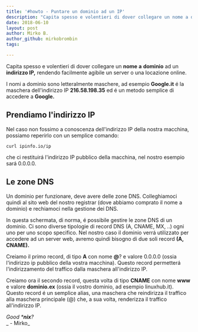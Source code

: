 ```yaml
---
title: '#howto - Puntare un dominio ad un IP'
description: "Capita spesso e volentieri di dover collegare un nome a dominio ad un indirizzo IP.."
date: 2018-06-10
layout: post
author: Mirko B.
author_github: mirkobrombin
tags:

---
```

Capita spesso e volentieri di dover collegare un **nome** **a** **dominio** ad un **indirizzo IP,** rendendo facilmente agibile un server o una locazione online.

I nomi a dominio sono letteralmente maschere, ad esempio **Google.it** é la maschera dell'indirizzo IP **216.58.198.35** ed é un metodo semplice di accedere a **Google.**

## Prendiamo l'indirizzo IP

Nel caso non fossimo a conoscenza dell'indirizzo IP della nostra macchina, possiamo reperirlo con un semplice comando:

    curl ipinfo.io/ip

che ci restituirá l'indirizzo IP pubblico della macchina, nel nostro esempio sará 0.0.0.0.

## Le zone DNS

Un dominio per funzionare, deve avere delle zone DNS. Colleghiamoci quindi al sito web del nostro registrar (dove abbiamo comprato il nome a dominio) e rechiamoci nella gestione dei DNS.

In questa schermata, di norma, é possibile gestire le zone DNS di un dominio. Ci sono diverse tipologie di record DNS (A, CNAME, MX, ..) ogni uno per uno scopo specifico. Nel nostro caso il dominio verrá utilizzato per accedere ad un server web, avremo quindi bisogno di due soli record **(A, CNAME).**

Creiamo il primo record, di tipo **A** con nome **@**? e valore 0.0.0.0 (ossia l'indirizzo ip pubblico della vostra macchina). Questo record permetterá l'indirizzamento del traffico dalla maschera all'indirizzo IP.

Creiamo ora il secondo record, questa volta di tipo **CNAME** con nome **www** e valore **dominio.ex** (ossia il vostro dominio, ad esempio linuxhub.it). Questo record é un semplice alias, una maschera che reindirizza il traffico alla maschera principale (@) che, a sua volta, renderizza il traffico all'indirizzo IP.

_Good ***nix**?_  
_ - Mirko_